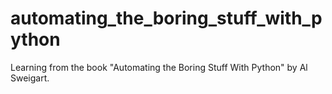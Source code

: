 # automating_the_boring_stuff_with_python
Learning from the book "Automating the Boring Stuff With Python" by Al Sweigart.